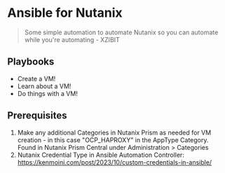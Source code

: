 # Ansible for Nutanix

> Some simple automation to automate Nutanix so you can automate while you're automating - XZIBIT

## Playbooks

- Create a VM!
- Learn about a VM!
- Do things with a VM!

## Prerequisites

1. Make any additional Categories in Nutanix Prism as needed for VM creation - in this case "OCP_HAPROXY" in the AppType Category.  Found in Nutanix Prism Central under Administration > Categories
2. Nutanix Credential Type in Ansible Automation Controller: https://kenmoini.com/post/2023/10/custom-credentials-in-ansible/

